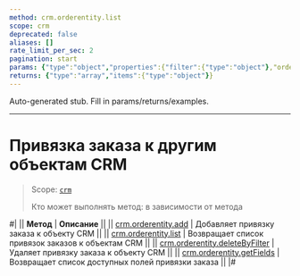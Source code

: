 ```yaml
---
method: crm.orderentity.list
scope: crm
deprecated: false
aliases: []
rate_limit_per_sec: 2
pagination: start
params: {"type":"object","properties":{"filter":{"type":"object"},"order":{"type":"object"},"select":{"type":"array","items":{"type":"string"}},"start":{"type":["integer","string"]}}}
returns: {"type":"array","items":{"type":"object"}}
---
```


Auto-generated stub. Fill in params/returns/examples.

---

# Привязка заказа к другим объектам CRM

> Scope: [`crm`](../../../scopes/permissions.md)
>
> Кто может выполнять метод: в зависимости от метода

#|
|| **Метод** | **Описание** ||
|| [crm.orderentity.add](./crm-order-entity-add.md) | Добавляет привязку заказа к объекту CRM ||
|| [crm.orderentity.list](./crm-order-entity-list.md) | Возвращает список привязок заказов к объектам CRM ||
|| [crm.orderentity.deleteByFilter](./crm-order-entity-delete-by-filter.md) | Удаляет привязку заказа к объекту CRM ||
|| [crm.orderentity.getFields](./crm-order-entity-get-fields.md) | Возвращает список доступных полей привязки заказа ||
|#

